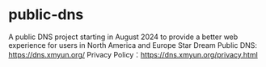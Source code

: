 # public-dns
A public DNS project starting in August 2024 to provide a better web experience for users in North America and Europe
Star Dream Public DNS: https://dns.xmyun.org/
Privacy Policy：https://dns.xmyun.org/privacy.html
